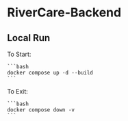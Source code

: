 # RiverCare-Backend

## Local Run

To Start:

    ```bash
    docker compose up -d --build
    ```
To Exit:

    ```bash
    docker compose down -v
    ```